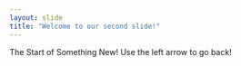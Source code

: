 ```yaml
---
layout: slide
title: "Welcome to our second slide!"
---
```

The Start of Something New! 
Use the left arrow to go back!
